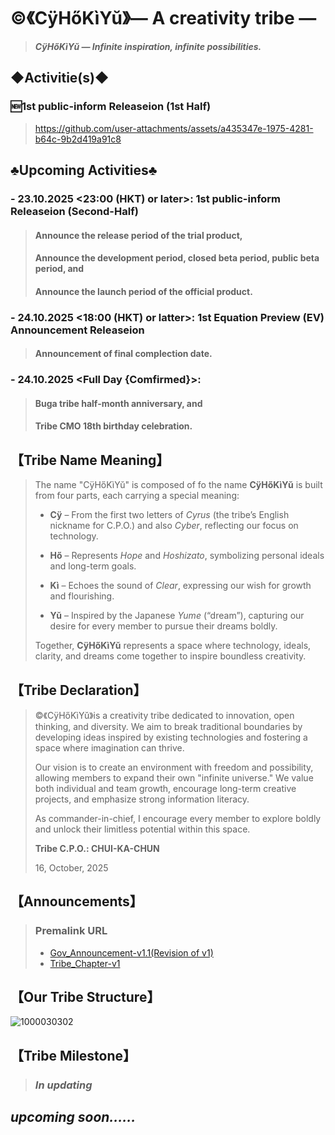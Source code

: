 # ©️《CÿHőKìYŭ》— A creativity tribe —
> _**CÿHőKìYŭ — Infinite inspiration, infinite possibilities.**_
## ◆Activitie(s)◆
### 🆕️1st public-inform Releaseion (1st Half)
> https://github.com/user-attachments/assets/a435347e-1975-4281-b64c-9b2d419a91c8
## ♣︎Upcoming Activities♣︎
### - 23.10.2025 <**23:00 (HKT) or later**>: 1st public-inform Releaseion (Second-Half)
> #### Announce the release period of the trial product,
> #### Announce the development period, closed beta period, public beta period, and
> #### Announce the launch period of the official product.
### - 24.10.2025 <**18:00 (HKT) or latter**>: 1st Equation Preview (EV) Announcement Releaseion
> #### Announcement of final complection date.
### - 24.10.2025 <**Full Day** {Comfirmed}>:
> #### Buga tribe half-month anniversary, and
> #### Tribe CMO 18th birthday celebration.
## 【Tribe Name Meaning】
> The name "CÿHőKìYŭ" is composed of fo the name **CÿHőKìYŭ** is built from four parts, each carrying a special meaning:
> - **Cÿ** – From the first two letters of *Cyrus* (the tribe’s English nickname for C.P.O.) and also *Cyber*, reflecting our focus on technology.
> 
> - **Hő** – Represents *Hope* and *Hoshizato*, symbolizing personal ideals and long-term goals.
>
> - **Kì** – Echoes the sound of *Clear*, expressing our wish for growth and flourishing.
> 
> - **Yŭ** – Inspired by the Japanese *Yume* (“dream”), capturing our desire for every member to pursue their dreams boldly.
> 
> Together, **CÿHőKìYŭ** represents a space where technology, ideals, clarity, and dreams come together to inspire boundless creativity.  
## 【Tribe Declaration】
> ©️《CÿHőKìYŭ》is a creativity tribe dedicated to innovation, open thinking, and diversity. We aim to break traditional boundaries by developing ideas inspired by existing technologies and fostering a space where imagination can thrive.
>
> Our vision is to create an environment with freedom and possibility, allowing members to expand their own "infinite universe." We value both individual and team growth, encourage long-term creative projects, and emphasize strong information literacy.
>
> As commander-in-chief, I encourage every member to explore boldly and unlock their limitless potential within this space.
>
> **Tribe C.P.O.: CHUI-KA-CHUN**
>
> 16, October, 2025
## 【Announcements】
> ### Premalink URL
> - [Gov_Announcement-v1.1(Revision of v1)](https://github.com/CHUI-KA-CHUN/-c-CyHoKiYu-/blob/main/GovAnnouncement_v1-1.md)
> - [Tribe_Chapter-v1](https://github.com/CHUI-KA-CHUN/-c-CyHoKiYu-/blob/main/Tribe_Chapter-v1.md)
## 【Our Tribe Structure】
![1000030302](https://github.com/user-attachments/assets/0128b902-0091-4d71-860a-0602d1209a33)
## 【Tribe Milestone】
> ### _In updating_
## _upcoming soon……_
